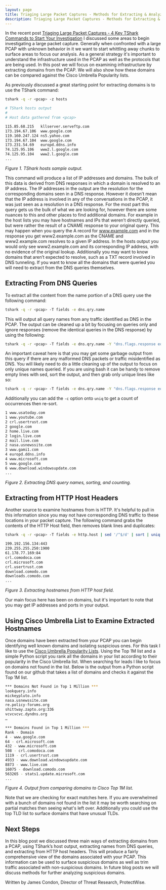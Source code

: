 ```yaml
---
layout: page
title: Triaging Large Packet Captures - Methods for Extracting & Analyzing Domains
description: Triaging Large Packet Captures - Methods for Extracting & Analyzing Domains
---
```


In the recent post [Triaging Large Packet Captures - 4 Key TShark Commands to Start Your Investigation](https://401trg.github.io/triaging-large-packet-captures-4-key-tshark-commands-to-start-your-investigation) I discussed some areas to begin investigating a large packet capture.  Generally when confronted with a large PCAP with unknown behavior in it we want to start whittling away chunks to surface areas to focus our analysis.  As a general strategy it's important to understand the infrastructure used in the PCAP as well as the protocols that are being used.  In this post we will focus on examining infrastructure by extracting domains from the PCAP.  We will also show how these domains can be compared against the Cisco Umbrella Popularity lists.

As previously discussed a great starting point for extracting domains is to use the TShark command:

```bash
tshark -q -r <pcap> -z hosts 
```
```bash
# TShark hosts output
#
# Host data gathered from <pcap>

115.85.68.215	kllserver.serveftp.com
173.194.67.106	www.google.com
119.160.247.124	ns5.yahoo.com
173.194.67.104	www.google.com
173.231.54.69	europd.ddns.info
74.125.95.106	www2.l.google.com
74.125.95.104	www2.l.google.com
...
```
*Figure 1. TShark hosts sample output.*


This command will produce a list of IP addresses and domains.  The bulk of this data is derived from DNS responses in which a domain is resolved to an IP address.  The IP addresses in the output are the resolution for the corresponding domains seen in a DNS response.  However it doesn’t mean that the IP address is involved in any of the conversations in the PCAP, it was just seen as a resolution in a DNS response.  For the most part this query gets us the bulk of what we are looking for, however there are some nuances to this and other places to find additional domains.  For example in the host lists you may have hostnames and IPs that weren’t directly queried, but were rather the result of a CNAME response to your original query.  This may happen when you query the A record for www.example.com and in the response you get www2.example.com as the CNAME and www2.example.com resolves to a given IP address.  In the hosts output you would only see www2.example.com and its corresponding IP address, with no evidence of the original lookup.  Additionally you may want to know domains that aren’t expected to resolve, such as a TXT record involved in DNS tunneling.  If you want to know all the domains that were queried you will need to extract from the DNS queries themselves.  

## Extracting From DNS Queries 

To extract all the content from the name portion of a DNS query use the following command:

```bash
tshark -q -r <pcap> -T fields -e dns.qry.name
```

This will output all query names from any traffic identified as DNS in the PCAP.  The output can be cleaned up a bit by focusing on queries only and ignore responses (remove the identical queries in the DNS response) by using the following:

```bash
tshark -q -r <pcap> -T fields -e dns.qry.name -Y "dns.flags.response eq 0"
```

An important caveat here is that you may get some garbage output from this query if there are any malformed DNS packets or traffic misidentified as DNS.  You will likely need to do a little cleaning up of the output to focus on only unique names queried.  If you are using bash it can be handy to remove empty lines with sed, sort the output, and then grab only unique lines like so:

```bash
tshark -q -r <pcap> -T fields -e dns.qry.name -Y "dns.flags.response eq 0" | sed '/^$/d' | sort | uniq
```

Additionally you can add the `-c` option onto `uniq` to get a count of occurrences then re-sort. 

```bash
1 www.usatoday.com
1 www.youtube.com
2 crl.usertrust.com
2 google.com
2 home.live.com
2 login.live.com
2 mail.live.com
2 nasa.usnewssite.com
3 www.gami1.com
4 europd.ddns.info
4 www.microsoft.com
5 www.google.com
6 www.download.windowsupdate.com
...
```
*Figure 2. Extracting DNS query names, sorting, and counting.* 

## Extracting from HTTP Host Headers

Another source to examine hostnames from is HTTP. It's helpful to pull in this information since you may not have corresponding DNS traffic to these locations in your packet capture.  The following command grabs the contents of the HTTP Host field, then removes blank lines and duplicates:

```bash
tshark -q -r <pcap> -T fields -e http.host | sed '/^$/d' | sort | uniq
```

```bash
199.192.156.134:443
239.255.255.250:1900
61.178.77.169:84
crl.comodoca.com
crl.microsoft.com
crl.usertrust.com
download.comodo.com
downloads.comodo.com
...
```
*Figure 3. Extracting hostnames from HTTP host field.*

Our main focus here has been on domains, but it's important to note that you may get IP addresses and ports in your output.  

## Using Cisco Umbrella List to Examine Extracted Hostnames

Once domains have been extracted from your PCAP you can begin identifying well known domains and isolating suspicious ones. For this task I like to use the [Cisco Umbrella Popularity Lists](http://s3-us-west-1.amazonaws.com/umbrella-static/index.html). Using the Top 1M list and a simple Python script you rank all the domains in your list according to their popularity in the Cisco Umbrella list. When searching for leads I like to focus on domains not found in the list. Below is the output from a Python script found on our github <link> that takes a list of domains and checks it against the Top 1M list.

```bash
*** Domains Not Found in Top 1 Million ***
lookquery.info
mickeypluto.info
nasa.usnewssite.com
re.policy-forums.org
shittway.zapto.org:336
vcvcvcvc.dyndns.org
…

*** Domains Found in Top 1 Million ***
Rank - Domain
4 - www.google.com
64 - crl.microsoft.com
432 - www.microsoft.com
508 - crl.comodoca.com
1119 - crl.usertrust.com
4933 - www.download.windowsupdate.com
8873 - www.live.com
16075 - download.comodo.com
563265 - stats1.update.microsoft.com
...
```
*Figure 4.  Output from comparing domains to Cisco Top 1M list.*

Note that we are checking for exact matches here.  If you are overwhelmed with a bunch of domains not found in the list it may be worth searching on partial matches then seeing what's left over.  Additionally you could use the top TLD list to surface domains that have unusual TLDs.

## Next Steps

In this blog post we discussed three main ways of extracting domains from a PCAP, using TShark’s host output, extracting names from DNS queries, and extracting from HTTP host headers.  This will produce a fairly comprehensive view of the domains associated with your PCAP.  This information can be used to surface suspicious domains as well as trim traffic associated with non-suspicious domains. In future blog posts we will discuss methods for further analyzing suspicious domains.

Written by James Condon, Director of Threat Research, ProtectWise.







